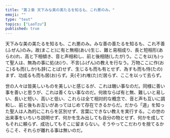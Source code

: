 ```yaml
---
title: "第２章 天下みな美の美たるを知るも、これ悪のみ。"
emoji: ""
type: "text"
topics: ["LaoTzu"]
published: true
---
```

天下みな美の美たるを知るも、これ悪のみ。みな善の善たるを知るも、これ不善(ふぜん)のみ。故(まこと)に有と無相(あい)生じ、難と易相成り、長と短相形(あらわ)れ、高と下相傾き、音と声相和し、前と後相随(したが)う。ここを以(も)って聖人は、無為の事に処(お)り、不言(ふげん)の教えを行なう。万物ここに作(おこ)るも而(しか)も辞(ことば)せず、生じるも而も有とせず、為すも而も恃(たの)まず、功成るも而も居(お)らず。夫(そ)れ唯(た)だ居らず、ここを以って去らず。

世の人々は皆美しいものを美しいと感じるが、これは醜い事なのだ。同様に善い事を善いと思うが、これは善くない事なのだ。何故ならば有と無、難しいと易しい、長いと短い、高いと低い、これらは全て相対的な概念で、音と声も互いに調和し、前と後もお互いがあってはじめて存在できるからだ。だから「道」を知った聖人は人為的にこれらを区別せず、言葉にできない教えを実行する。この世の出来事をいちいち説明せず、何かを生み出しても自分の物とせず、何かを成してもそれに頼らず、成功してもそこに留まらない。そうやってこだわりを捨てるからこそ、それらが離れる事は無いのだ。
